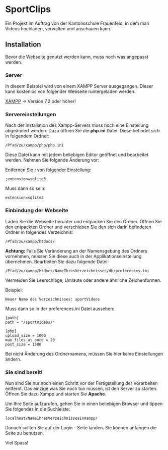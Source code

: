 # SportClips

Ein Projekt im Auftrag von der Kantonsschule Frauenfeld, in dem man Videos hochladen, verwalten und anschauen kann.

## Installation

Bevor die Webseite genutzt werden kann, muss noch was angepasst werden.

### Server

In diesem Beispiel wird von einem XAMPP Server ausgegangen.
Dieser kann kostenlos von folgender Webseite runtergeladen werden.

[XAMPP](https://www.apachefriends.org/de/download.html) -> Version 7.2 oder höher!


### Servereinstellungen

Nach der Installation des Xampp-Servers muss noch eine Einstellung abgeändert werden. Dazu öffnen Sie die **php.ini** Datei. Diese befindet sich in folgendem Ordner:

```
/Pfad/zu/xampp/php/php.ini
```

Diese Datei kann mit jedem beliebigen Editor geöffnet und bearbeitet werden.
Nehmen Sie folgende Änderung vor:

Entfernen Sie **;** von folgender Einstellung:
```
;extension=sqlite3
```
Muss dann so sein:
```
extension=sqlite3
```

### Einbindung der Webseite

Laden Sie die Webseite herunter und entpacken Sie den Ordner. Öffnen Sie den entpackten Ordner und verschieben Sie den sich darin befindeten Ordner in folgendes Verzeichnis:

```
/Pfad/zu/xampp/htdocs/
```

**Achtung:** Falls Sie Veränderung an der Namensgebung des Ordners vornehmen, müssen Sie diese auch in der Applikationseinstellung übernehmen.
Bearbeiten Sie dazu folgende Datei:

```
/Pfad/zu/xampp/htdocs/NameIhresVerzeichnisses/db/preferences.ini
```
Vermeiden Sie Leerschläge, Umlaute oder andere ähnliche Zeichenformen. 

Beispiel:
```
Neuer Name des Verzeichnisses: sportVideos
```
Muss dann so in der preferences.ini Datei aussehen: 
```
[path]
path = "/sportVideos/"

[php]
upload_size = 1000
max_files_at_once = 20
post_size = 1500
```
Bei nicht Änderung des Ordnernamens, müssen Sie hier keine Einstellungen ändern.

### Sie sind bereit!

Nun sind Sie nur noch einen Schritt vor der Fertigstellung der Vorarbeiten entfernt. Das einzige was Sie noch tun müssen, ist den Server zu starten. 
Öffnen Sie dazu Xampp und starten Sie **Apache**.

Um Ihre Seite aufzurufen, gehen Sie in einen beliebigen Browser und tippen Sie folgendes in die Suchleiste:

```
localhost/NameIhresVerzeichnissesInXampp/
```
Danach sollten Sie auf der Login - Seite landen.
Sie können anfangen die Seite zu benutzen.

Viel Spass!
